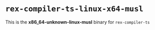 # `rex-compiler-ts-linux-x64-musl`

This is the **x86_64-unknown-linux-musl** binary for `rex-compiler-ts`
